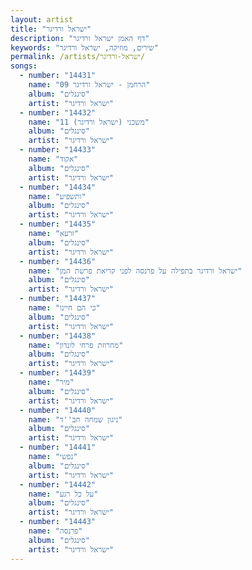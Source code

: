 ```yaml
---
layout: artist
title: "ישראל ורדיגר"
description: "דף האמן ישראל ורדיגר"
keywords: "שירים, מוזיקה, ישראל ורדיגר"
permalink: /artists/ישראל-ורדיגר/
songs:
  - number: "14431"
    name: "09 הרחמן - ישראל ורדיגר"
    album: "סינגלים"
    artist: "ישראל ורדיגר"
  - number: "14432"
    name: "11 משכני (ישראל ורדיגר)"
    album: "סינגלים"
    artist: "ישראל ורדיגר"
  - number: "14433"
    name: "אקוד"
    album: "סינגלים"
    artist: "ישראל ורדיגר"
  - number: "14434"
    name: "ותשפיע"
    album: "סינגלים"
    artist: "ישראל ורדיגר"
  - number: "14435"
    name: "זרעא"
    album: "סינגלים"
    artist: "ישראל ורדיגר"
  - number: "14436"
    name: "ישראל ורדיגר בתפילה על פרנסה לפני קריאת פרשת המן"
    album: "סינגלים"
    artist: "ישראל ורדיגר"
  - number: "14437"
    name: "כי הם חיינו"
    album: "סינגלים"
    artist: "ישראל ורדיגר"
  - number: "14438"
    name: "מחרוזת פרחי לונדון"
    album: "סינגלים"
    artist: "ישראל ורדיגר"
  - number: "14439"
    name: "מיר"
    album: "סינגלים"
    artist: "ישראל ורדיגר"
  - number: "14440"
    name: "ניגון שמחה חב''ד"
    album: "סינגלים"
    artist: "ישראל ורדיגר"
  - number: "14441"
    name: "נפשי"
    album: "סינגלים"
    artist: "ישראל ורדיגר"
  - number: "14442"
    name: "על כל רגע"
    album: "סינגלים"
    artist: "ישראל ורדיגר"
  - number: "14443"
    name: "פרנסה"
    album: "סינגלים"
    artist: "ישראל ורדיגר"
---
```

